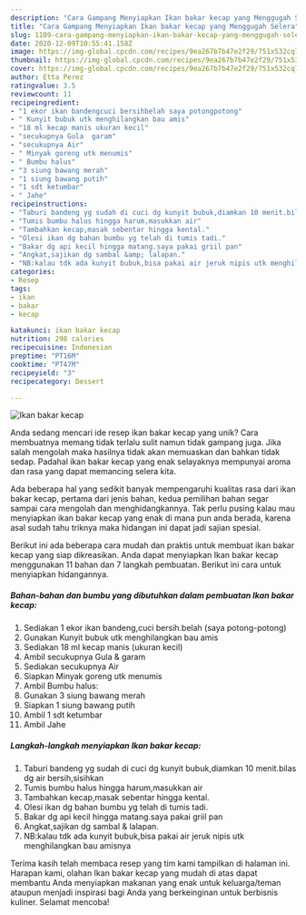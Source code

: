 ```yaml
---
description: "Cara Gampang Menyiapkan Ikan bakar kecap yang Menggugah Selera"
title: "Cara Gampang Menyiapkan Ikan bakar kecap yang Menggugah Selera"
slug: 1109-cara-gampang-menyiapkan-ikan-bakar-kecap-yang-menggugah-selera
date: 2020-12-09T10:55:41.158Z
image: https://img-global.cpcdn.com/recipes/9ea267b7b47e2f29/751x532cq70/ikan-bakar-kecap-foto-resep-utama.jpg
thumbnail: https://img-global.cpcdn.com/recipes/9ea267b7b47e2f29/751x532cq70/ikan-bakar-kecap-foto-resep-utama.jpg
cover: https://img-global.cpcdn.com/recipes/9ea267b7b47e2f29/751x532cq70/ikan-bakar-kecap-foto-resep-utama.jpg
author: Etta Perez
ratingvalue: 3.5
reviewcount: 11
recipeingredient:
- "1 ekor ikan bandengcuci bersihbelah saya potongpotong"
- " Kunyit bubuk utk menghilangkan bau amis"
- "18 ml kecap manis ukuran kecil"
- "secukupnya Gula  garam"
- "secukupnya Air"
- " Minyak goreng utk menumis"
- " Bumbu halus"
- "3 siung bawang merah"
- "1 siung bawang putih"
- "1 sdt ketumbar"
- " Jahe"
recipeinstructions:
- "Taburi bandeng yg sudah di cuci dg kunyit bubuk,diamkan 10 menit.bilas dg air bersih,sisihkan"
- "Tumis bumbu halus hingga harum,masukkan air"
- "Tambahkan kecap,masak sebentar hingga kental."
- "Olesi ikan dg bahan bumbu yg telah di tumis tadi."
- "Bakar dg api kecil hingga matang.saya pakai griil pan"
- "Angkat,sajikan dg sambal &amp; lalapan."
- "NB:kalau tdk ada kunyit bubuk,bisa pakai air jeruk nipis utk menghilangkan bau amisnya"
categories:
- Resep
tags:
- ikan
- bakar
- kecap

katakunci: ikan bakar kecap 
nutrition: 298 calories
recipecuisine: Indonesian
preptime: "PT16M"
cooktime: "PT47M"
recipeyield: "3"
recipecategory: Dessert

---
```



![Ikan bakar kecap](https://img-global.cpcdn.com/recipes/9ea267b7b47e2f29/751x532cq70/ikan-bakar-kecap-foto-resep-utama.jpg)

Anda sedang mencari ide resep ikan bakar kecap yang unik? Cara membuatnya memang tidak terlalu sulit namun tidak gampang juga. Jika salah mengolah maka hasilnya tidak akan memuaskan dan bahkan tidak sedap. Padahal ikan bakar kecap yang enak selayaknya mempunyai aroma dan rasa yang dapat memancing selera kita.



Ada beberapa hal yang sedikit banyak mempengaruhi kualitas rasa dari ikan bakar kecap, pertama dari jenis bahan, kedua pemilihan bahan segar sampai cara mengolah dan menghidangkannya. Tak perlu pusing kalau mau menyiapkan ikan bakar kecap yang enak di mana pun anda berada, karena asal sudah tahu triknya maka hidangan ini dapat jadi sajian spesial.


Berikut ini ada beberapa cara mudah dan praktis untuk membuat ikan bakar kecap yang siap dikreasikan. Anda dapat menyiapkan Ikan bakar kecap menggunakan 11 bahan dan 7 langkah pembuatan. Berikut ini cara untuk menyiapkan hidangannya.

<!--inarticleads1-->

##### Bahan-bahan dan bumbu yang dibutuhkan dalam pembuatan Ikan bakar kecap:

1. Sediakan 1 ekor ikan bandeng,cuci bersih.belah (saya potong-potong)
1. Gunakan  Kunyit bubuk utk menghilangkan bau amis
1. Sediakan 18 ml kecap manis (ukuran kecil)
1. Ambil secukupnya Gula &amp; garam
1. Sediakan secukupnya Air
1. Siapkan  Minyak goreng utk menumis
1. Ambil  Bumbu halus:
1. Gunakan 3 siung bawang merah
1. Siapkan 1 siung bawang putih
1. Ambil 1 sdt ketumbar
1. Ambil  Jahe




<!--inarticleads2-->

##### Langkah-langkah menyiapkan Ikan bakar kecap:

1. Taburi bandeng yg sudah di cuci dg kunyit bubuk,diamkan 10 menit.bilas dg air bersih,sisihkan
1. Tumis bumbu halus hingga harum,masukkan air
1. Tambahkan kecap,masak sebentar hingga kental.
1. Olesi ikan dg bahan bumbu yg telah di tumis tadi.
1. Bakar dg api kecil hingga matang.saya pakai griil pan
1. Angkat,sajikan dg sambal &amp; lalapan.
1. NB:kalau tdk ada kunyit bubuk,bisa pakai air jeruk nipis utk menghilangkan bau amisnya




Terima kasih telah membaca resep yang tim kami tampilkan di halaman ini. Harapan kami, olahan Ikan bakar kecap yang mudah di atas dapat membantu Anda menyiapkan makanan yang enak untuk keluarga/teman ataupun menjadi inspirasi bagi Anda yang berkeinginan untuk berbisnis kuliner. Selamat mencoba!
